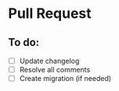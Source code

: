 # Pull Request

## To do:

- [ ] Update changelog
- [ ] Resolve all comments
- [ ] Create migration (if needed)
